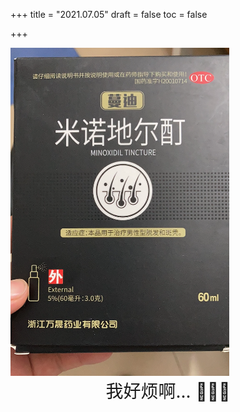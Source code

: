 +++
title = "2021.07.05"
draft = false
toc = false

+++


<img src="images/mt.png"  width="350" />



<div style="
            font-size:28px;
            text-align:center">
  我好烦啊... 👨🏻‍🦲
</div>

